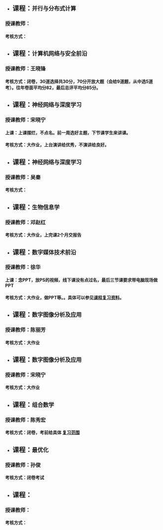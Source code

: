 + ## 课程：` 并行与分布式计算 `
### 授课教师：
#### 考核方式：

+ ## 课程：` 计算机网络与安全前沿 `
### 授课教师：王晓锋
#### 考核方式：闭卷，30道选择共30分，70分开放大题（会给9道题，从中选5道考）。往年卷面平均分82，最后总评平均分85分。

+ ## 课程：` 神经网络与深度学习 `
### 授课教师：宋晓宁
#### 上课：上课摆烂，不点名。前一周选好主题，下节课学生来讲课。
#### 考核方式：大作业，上台演讲给优秀，不演讲给良好。

+ ## 课程：` 神经网络与深度学习 `
### 授课教师：吴秦
#### 考核方式：

+ ## 课程：` 生物信息学 `
### 授课教师：邓赵红
#### 考核方式：大作业，上完课2个月交报告

+ ## 课程：` 数字媒体技术前沿 `
### 授课教师：徐华
#### 上课：念PPT，放PS的视频，线下课没有点过名，最后三节课要求带电脑现场做PPT
#### 考核方式：大作业，做PPT等。。具体可以参见[课程复习资料][SZMTJSQYZL]。

+ ## 课程：` 数字图像分析及应用 `
### 授课教师：陈丽芳
#### 考核方式：大作业

+ ## 课程：` 数字图像分析及应用 `
### 授课教师：宋晓宁
#### 考核方式：大作业

+ ## 课程：` 组合数学 `
### 授课教师：陈秀宏
#### 考核方式：闭卷，考前给具体 [ 复习范围 ][1]

+ ## 课程：`最优化`
### 授课教师：孙俊
#### 考核方式：闭卷考试

+ ## 课程：`  `
### 授课教师：
#### 考核方式：

[1]:https://github.com/gcw0618/JNU/tree/main/%E5%A4%8D%E4%B9%A0%E8%B5%84%E6%96%99/%E7%BB%84%E5%90%88%E6%95%B0%E5%AD%A6
[SZMTJSQYZL]:https://github.com/gcw0618/JNU/tree/main/%E5%A4%8D%E4%B9%A0%E8%B5%84%E6%96%99/%E6%95%B0%E5%AD%97%E5%AA%92%E4%BD%93%E6%8A%80%E6%9C%AF%E5%89%8D%E6%B2%BF-%E5%BE%90%E5%8D%8E
